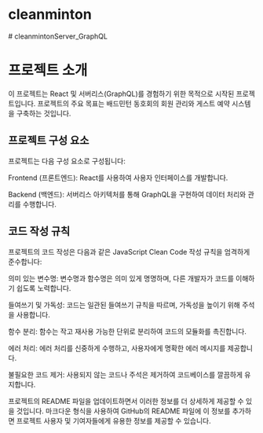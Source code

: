 ﻿# cleanminton

﻿# cleanmintonServer_GraphQL

# 프로젝트 소개
이 프로젝트는 React 및 서버리스(GraphQL)를 경험하기 위한 목적으로 시작된 프로젝트입니다. 프로젝트의 주요 목표는 배드민턴 동호회의 회원 관리와 게스트 예약 시스템을 구축하는 것입니다.

## 프로젝트 구성 요소
프로젝트는 다음 구성 요소로 구성됩니다:

Frontend (프론트엔드): React를 사용하여 사용자 인터페이스를 개발합니다.

Backend (백엔드): 서버리스 아키텍처를 통해 GraphQL을 구현하여 데이터 처리와 관리를 수행합니다.

## 코드 작성 규칙
프로젝트의 코드 작성은 다음과 같은 JavaScript Clean Code 작성 규칙을 엄격하게 준수합니다:

의미 있는 변수명: 변수명과 함수명은 의미 있게 명명하며, 다른 개발자가 코드를 이해하기 쉽도록 노력합니다.

들여쓰기 및 가독성: 코드는 일관된 들여쓰기 규칙을 따르며, 가독성을 높이기 위해 주석을 사용합니다.

함수 분리: 함수는 작고 재사용 가능한 단위로 분리하여 코드의 모듈화를 촉진합니다.

에러 처리: 에러 처리를 신중하게 수행하고, 사용자에게 명확한 에러 메시지를 제공합니다.

불필요한 코드 제거: 사용되지 않는 코드나 주석은 제거하여 코드베이스를 깔끔하게 유지합니다.

프로젝트의 README 파일을 업데이트하면서 이러한 정보를 더 상세하게 제공할 수 있을 것입니다. 마크다운 형식을 사용하여 GitHub의 README 파일에 이 정보를 추가하면 프로젝트 사용자 및 기여자들에게 유용한 정보를 제공할 수 있습니다.
